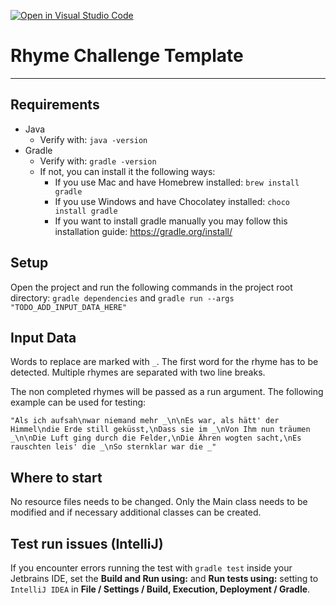 [![Open in Visual Studio Code](https://classroom.github.com/assets/open-in-vscode-f059dc9a6f8d3a56e377f745f24479a46679e63a5d9fe6f495e02850cd0d8118.svg)](https://classroom.github.com/online_ide?assignment_repo_id=5452268&assignment_repo_type=AssignmentRepo)

# Rhyme Challenge Template

<hr>

## Requirements

- Java
    - Verify with: `java -version`
- Gradle
    - Verify with: `gradle -version`
    - If not, you can install it the following ways:
        - If you use Mac and have Homebrew installed: `brew install gradle`
        - If you use Windows and have Chocolatey installed: `choco install gradle`
        - If you want to install gradle manually you may follow this installation guide: https://gradle.org/install/

## Setup
Open the project and run the following commands in the project root directory:
`gradle dependencies` and `gradle run --args "TODO_ADD_INPUT_DATA_HERE"`

## Input Data

Words to replace are marked with `_`. The first word for the rhyme has to be detected.
Multiple rhymes are separated with two line breaks.

The non completed rhymes will be passed as a run argument. The following example can be used for testing:
```
"Als ich aufsah\nwar niemand mehr _\n\nEs war, als hätt' der Himmel\ndie Erde still geküsst,\nDass sie im _\nVon Ihm nun träumen _\n\nDie Luft ging durch die Felder,\nDie Ähren wogten sacht,\nEs rauschten leis' die _\nSo sternklar war die _"
```

## Where to start

No resource files needs to be changed. Only the Main class needs to be modified and if necessary
additional classes can be created.

## Test run issues (IntelliJ)

If you encounter errors running the test with `gradle test` inside your Jetbrains IDE, set the **Build and Run using:** and **Run tests using:** setting to `IntelliJ IDEA` in **File / Settings / Build, Execution, Deployment / Gradle**.